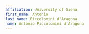 ```yaml
---
affiliation: University of Siena
first_name: Antonio
last_name: Piccolomini d'Aragona
name: Antonio Piccolomini d'Aragona
---
```

